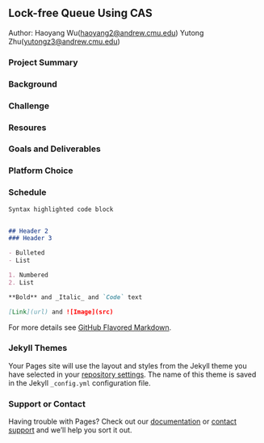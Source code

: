 ## Lock-free Queue Using CAS
Author:
Haoyang Wu(haoyang2@andrew.cmu.edu)
Yutong Zhu(yutongz3@andrew.cmu.edu)


### Project Summary
### Background
### Challenge
### Resoures
### Goals and Deliverables
### Platform Choice
### Schedule


```markdown
Syntax highlighted code block


## Header 2
### Header 3

- Bulleted
- List

1. Numbered
2. List

**Bold** and _Italic_ and `Code` text

[Link](url) and ![Image](src)
```

For more details see [GitHub Flavored Markdown](https://guides.github.com/features/mastering-markdown/).

### Jekyll Themes

Your Pages site will use the layout and styles from the Jekyll theme you have selected in your [repository settings](https://github.com/WuHaoyang-WHY/15618-Lock-Free-Queue/settings/pages). The name of this theme is saved in the Jekyll `_config.yml` configuration file.

### Support or Contact

Having trouble with Pages? Check out our [documentation](https://docs.github.com/categories/github-pages-basics/) or [contact support](https://support.github.com/contact) and we’ll help you sort it out.
